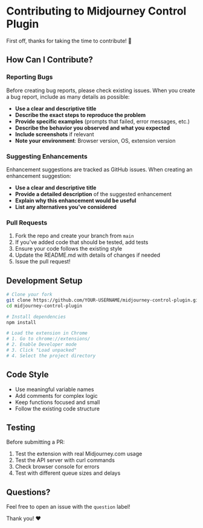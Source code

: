 # Contributing to Midjourney Control Plugin

First off, thanks for taking the time to contribute! 🎉

## How Can I Contribute?

### Reporting Bugs

Before creating bug reports, please check existing issues. When you create a bug report, include as many details as possible:

- **Use a clear and descriptive title**
- **Describe the exact steps to reproduce the problem**
- **Provide specific examples** (prompts that failed, error messages, etc.)
- **Describe the behavior you observed and what you expected**
- **Include screenshots** if relevant
- **Note your environment**: Browser version, OS, extension version

### Suggesting Enhancements

Enhancement suggestions are tracked as GitHub issues. When creating an enhancement suggestion:

- **Use a clear and descriptive title**
- **Provide a detailed description** of the suggested enhancement
- **Explain why this enhancement would be useful**
- **List any alternatives you've considered**

### Pull Requests

1. Fork the repo and create your branch from `main`
2. If you've added code that should be tested, add tests
3. Ensure your code follows the existing style
4. Update the README.md with details of changes if needed
5. Issue the pull request!

## Development Setup

```bash
# Clone your fork
git clone https://github.com/YOUR-USERNAME/midjourney-control-plugin.git
cd midjourney-control-plugin

# Install dependencies
npm install

# Load the extension in Chrome
# 1. Go to chrome://extensions/
# 2. Enable Developer mode
# 3. Click "Load unpacked"
# 4. Select the project directory
```

## Code Style

- Use meaningful variable names
- Add comments for complex logic
- Keep functions focused and small
- Follow the existing code structure

## Testing

Before submitting a PR:

1. Test the extension with real Midjourney.com usage
2. Test the API server with curl commands
3. Check browser console for errors
4. Test with different queue sizes and delays

## Questions?

Feel free to open an issue with the `question` label!

Thank you! ❤️
